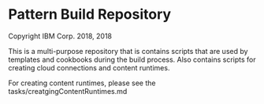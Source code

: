 # Pattern Build Repository

Copyright IBM Corp. 2018, 2018

This is a multi-purpose repository that is contains scripts that are used by templates and cookbooks during the build process.  Also contains scripts
for creating cloud connections and content runtimes. 

For creating content runtimes, please see the tasks/creatgingContentRuntimes.md

